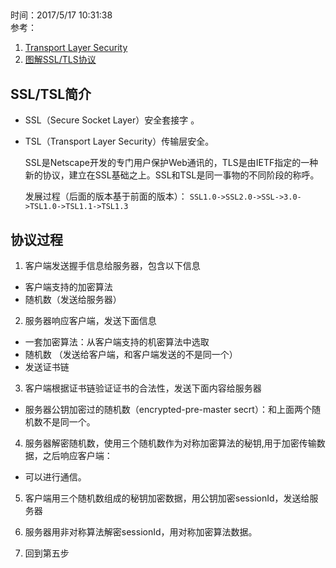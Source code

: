 ##  
时间：2017/5/17 10:31:38  
参考： 

1. [Transport Layer Security](https://en.wikipedia.org/wiki/Transport_Layer_Security)
2. [图解SSL/TLS协议](http://www.ruanyifeng.com/blog/2014/09/illustration-ssl.html)

## SSL/TSL简介

* SSL（Secure Socket Layer）安全套接字 。  
* TSL（Transport Layer Security）传输层安全。

    SSL是Netscape开发的专门用户保护Web通讯的，TLS是由IETF指定的一种新的协议，建立在SSL基础之上。SSL和TSL是同一事物的不同阶段的称呼。

    发展过程（后面的版本基于前面的版本）： `SSL1.0->SSL2.0->SSL->3.0->TSL1.0->TSL1.1->TSL1.3`  


## 协议过程
1. 客户端发送握手信息给服务器，包含以下信息
 * 客户端支持的加密算法
 * 随机数（发送给服务器）
2. 服务器响应客户端，发送下面信息
 * 一套加密算法：从客户端支持的机密算法中选取
 * 随机数 （发送给客户端，和客户端发送的不是同一个）
 * 发送证书链
3. 客户端根据证书链验证证书的合法性，发送下面内容给服务器
 * 服务器公钥加密过的随机数（encrypted-pre-master secrt）：和上面两个随机数不是同一个。
4. 服务器解密随机数，使用三个随机数作为对称加密算法的秘钥,用于加密传输数据，之后响应客户端：
 * 可以进行通信。 

5. 客户端用三个随机数组成的秘钥加密数据，用公钥加密sessionId，发送给服务器

6. 服务器用非对称算法解密sessionId，用对称加密算法数据。
7. 回到第五步 




